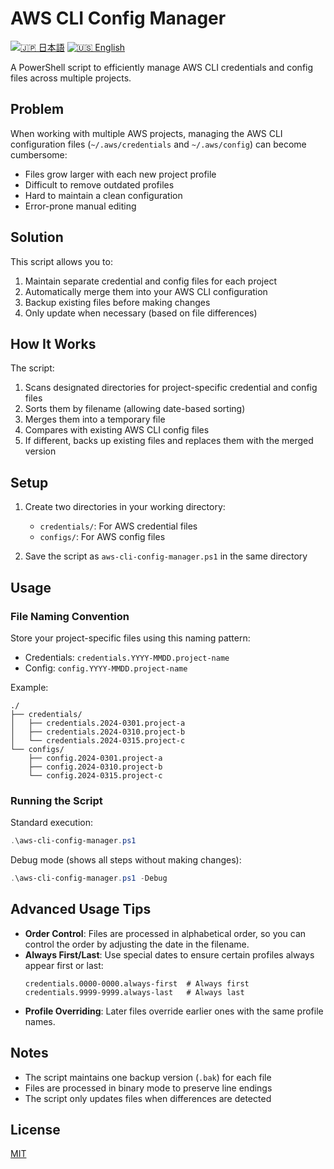 # AWS CLI Config Manager

[![🇯🇵 日本語](https://img.shields.io/badge/%F0%9F%87%AF%F0%9F%87%B5-日本語-white)](./README.ja.md)
[![🇺🇸 English](https://img.shields.io/badge/%F0%9F%87%BA%F0%9F%87%B8-English-white)](./README.md)

A PowerShell script to efficiently manage AWS CLI credentials and config files across multiple projects.

## Problem

When working with multiple AWS projects, managing the AWS CLI configuration files (`~/.aws/credentials` and `~/.aws/config`) can become cumbersome:

- Files grow larger with each new project profile
- Difficult to remove outdated profiles
- Hard to maintain a clean configuration
- Error-prone manual editing

## Solution

This script allows you to:

1. Maintain separate credential and config files for each project
2. Automatically merge them into your AWS CLI configuration
3. Backup existing files before making changes
4. Only update when necessary (based on file differences)

## How It Works

The script:

1. Scans designated directories for project-specific credential and config files
2. Sorts them by filename (allowing date-based sorting)
3. Merges them into a temporary file
4. Compares with existing AWS CLI config files
5. If different, backs up existing files and replaces them with the merged version

## Setup

1. Create two directories in your working directory:
   - `credentials/`: For AWS credential files
   - `configs/`: For AWS config files

2. Save the script as `aws-cli-config-manager.ps1` in the same directory

## Usage

### File Naming Convention

Store your project-specific files using this naming pattern:

- Credentials: `credentials.YYYY-MMDD.project-name`
- Config: `config.YYYY-MMDD.project-name`

Example:
```
./
├── credentials/
│   ├── credentials.2024-0301.project-a
│   ├── credentials.2024-0310.project-b
│   └── credentials.2024-0315.project-c
└── configs/
    ├── config.2024-0301.project-a
    ├── config.2024-0310.project-b
    └── config.2024-0315.project-c
```

### Running the Script

Standard execution:
```powershell
.\aws-cli-config-manager.ps1
```

Debug mode (shows all steps without making changes):
```powershell
.\aws-cli-config-manager.ps1 -Debug
```

## Advanced Usage Tips

- **Order Control**: Files are processed in alphabetical order, so you can control the order by adjusting the date in the filename.
- **Always First/Last**: Use special dates to ensure certain profiles always appear first or last:
  ```
  credentials.0000-0000.always-first  # Always first
  credentials.9999-9999.always-last   # Always last
  ```
- **Profile Overriding**: Later files override earlier ones with the same profile names.

## Notes

- The script maintains one backup version (`.bak`) for each file
- Files are processed in binary mode to preserve line endings
- The script only updates files when differences are detected

## License

[MIT](LICENSE)

